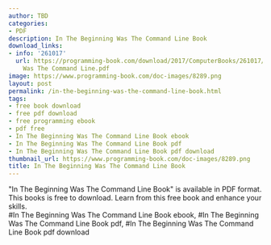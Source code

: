 ```yaml
---
author: TBD
categories:
- PDF
description: In The Beginning Was The Command Line Book
download_links:
- info: '261017'
  url: https://programming-book.com/download/2017/ComputerBooks/261017/In The Beginning
    Was The Command Line.pdf
image: https://www.programming-book.com/doc-images/8289.png
layout: post
permalink: /in-the-beginning-was-the-command-line-book.html
tags:
- free book download
- free pdf download
- free programming ebook
- pdf free
- In The Beginning Was The Command Line Book ebook
- In The Beginning Was The Command Line Book pdf
- In The Beginning Was The Command Line Book pdf download
thumbnail_url: https://www.programming-book.com/doc-images/8289.png
title: In The Beginning Was The Command Line Book
---
```


 
<div class="item-desc text-justify">
  "In The Beginning Was The Command Line Book" is available in PDF format. This books is free to download. Learn from this free book and enhance your skills.
  <br>
  #In The Beginning Was The Command Line Book ebook, #In The Beginning Was The Command Line Book pdf, #In The Beginning Was The Command Line Book pdf download
</div>